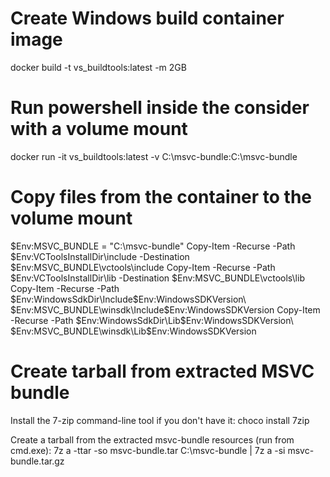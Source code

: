 
# Create Windows build container image
docker build -t vs_buildtools:latest -m 2GB

# Run powershell inside the consider with a volume mount
docker run -it vs_buildtools:latest -v C:\msvc-bundle:C:\msvc-bundle

# Copy files from the container to the volume mount

$Env:MSVC_BUNDLE = "C:\msvc-bundle"
Copy-Item -Recurse -Path $Env:VCToolsInstallDir\include -Destination $Env:MSVC_BUNDLE\vctools\include
Copy-Item -Recurse -Path $Env:VCToolsInstallDir\lib -Destination $Env:MSVC_BUNDLE\vctools\lib
Copy-Item -Recurse -Path $Env:WindowsSdkDir\Include\$Env:WindowsSDKVersion\ $Env:MSVC_BUNDLE\winsdk\Include\$Env:WindowsSDKVersion
Copy-Item -Recurse -Path $Env:WindowsSdkDir\Lib\$Env:WindowsSDKVersion\ $Env:MSVC_BUNDLE\winsdk\Lib\$Env:WindowsSDKVersion

# Create tarball from extracted MSVC bundle

Install the 7-zip command-line tool if you don't have it:
choco install 7zip

Create a tarball from the extracted msvc-bundle resources (run from cmd.exe):
7z a -ttar -so msvc-bundle.tar C:\msvc-bundle | 7z a -si msvc-bundle.tar.gz
